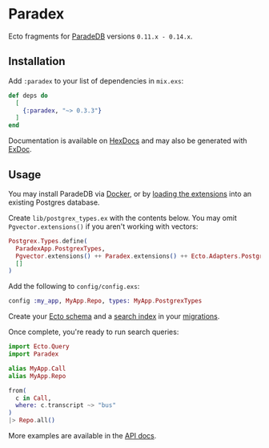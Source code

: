 # Paradex

Ecto fragments for [ParadeDB](https://www.paradedb.com/) versions `0.11.x - 0.14.x`.

## Installation

Add `:paradex` to your list of dependencies in `mix.exs`:

<!-- BEGIN: VERSION -->
```elixir
def deps do
  [
    {:paradex, "~> 0.3.3"}
  ]
end
```
<!-- END: VERSION -->

Documentation is available on [HexDocs](https://hexdocs.pm/paradex/readme.html) and may also be generated with [ExDoc](https://github.com/elixir-lang/ex_doc).

## Usage

You may install ParadeDB via [Docker](https://docs.paradedb.com/documentation/getting-started/install), or by [loading the extensions](https://docs.paradedb.com/deploy/self-hosted/extensions) into an existing Postgres database.

Create `lib/postgrex_types.ex` with the contents below. You may omit `Pgvector.extensions()` if you aren't working with vectors:

```elixir
Postgrex.Types.define(
  ParadexApp.PostgrexTypes,
  Pgvector.extensions() ++ Paradex.extensions() ++ Ecto.Adapters.Postgres.extensions(),
  []
)
```

Add the following to `config/config.exs`:
```elixir
config :my_app, MyApp.Repo, types: MyApp.PostgrexTypes
```


Create your [Ecto schema](https://github.com/Moosieus/paradex/blob/main/test/support/paradex_app/call.ex) and a [search index](https://docs.paradedb.com/documentation/indexing/create_index) in your [migrations](https://github.com/Moosieus/paradex/blob/main/priv/repo/migrations/20241013014316_setup.exs).

Once complete, you're ready to run search queries:

```elixir
import Ecto.Query
import Paradex

alias MyApp.Call
alias MyApp.Repo

from(
  c in Call,
  where: c.transcript ~> "bus"
)
|> Repo.all()
```

More examples are available in the [API docs](https://hexdocs.pm/paradex/Paradex.html).
